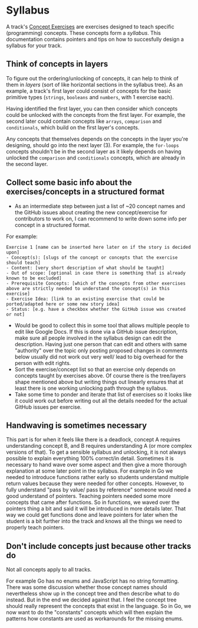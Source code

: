 # Syllabus

A track's [Concept Exercises](/docs/building/tracks/concept-exercises) are exercises designed to teach specific (programming) concepts.
These concepts form a _syllabus_.
This documentation contains pointers and tips on how to succesfully design a syllabus for your track.

## Think of concepts in layers

To figure out the ordering/unlocking of concepts, it can help to think of them in _layers_ (sort of like horizontal sections in the syllabus tree).
As an example, a track's first layer could consist of concepts for the basic primitive types (`strings`, `booleans` and `numbers`, with 1 exercise each).

Having identified the first layer, you can then consider which concepts could be unlocked with the concepts from the first layer.
For example, the second later could contain concepts like `arrays`, `comparison` and `conditionals`, which build on the first layer's concepts.

Any concepts that themselves depends on the concepts in the layer you're designing, should go into the next layer (3).
For example, the `for-loops` concepts shouldn't be in the second layer as it likely depends on having unlocked the `comparison` and `conditionals` concepts, which are already in the second layer.

## Collect some basic info about the exercises/concepts in a structured format

- As an intermediate step between just a list of ~20 concept names and the GitHub issues about creating the new concept/exercise for contributors to work on, I can recommend to write down some info per concept in a structured format.

For example:

```
Exercise 1 [name can be inserted here later on if the story is decided upon]
- Concept(s): [slugs of the concept or concepts that the exercise should teach]
- Content: [very short description of what should be taught]
- Out of scope: [optional in case there is something that is already known to be excluded]
- Prerequisite Concepts: [which of the concepts from other exercises above are strictly needed to understand the concept(s) in this exercise]
- Exercise Idea: [link to an existing exercise that could be ported/adapted here or some new story idea]
- Status: [e.g. have a checkbox whether the GitHub issue was created or not]
```

- Would be good to collect this in some tool that allows multiple people to edit like Google Docs.
  If this is done via a GitHub issue description, make sure all people involved in the syllabus design can edit the description.
  Having just one person that can edit and others with same "authority" over the topic only posting proposed changes in comments below usually did not work out very well/ lead to big overhead for the person with edit rights.
- Sort the exercise/concept list so that an exercise only depends on concepts taught by exercises above. Of course there is the tree/layers shape mentioned above but writing things out linearly ensures that at least there is one working unlocking path through the syllabus.
- Take some time to ponder and iterate that list of exercises so it looks like it could work out before writing out all the details needed for the actual GitHub issues per exercise.

## Handwaving is sometimes necessary

This part is for when it feels like there is a deadlock, concept A requires understanding concept B, and B requires understanding A (or more complex versions of that).
To get a sensible syllabus and unlocking, it is not always possible to explain everything 100% correct/in detail.
Sometimes it is necessary to hand wave over some aspect and then give a more thorough explanation at some later point in the syllabus.
For example in Go we needed to introduce functions rather early so students understand multiple return values because they were needed for other concepts.
However, to fully understand "pass by value/ pass by reference" someone would need a good understand of pointers. Teaching pointers needed some more concepts that came after functions.
So in functions, we waved over the pointers thing a bit and said it will be introduced in more details later.
That way we could get functions done and leave pointers for later when the student is a bit further into the track and knows all the things we need to properly teach pointers.

## Don't include concepts just because other tracks do

Not all concepts apply to all tracks.

For example Go has no enums and JavaScript has no string formatting.
There was some discussion whether those concept names should nevertheless show up in the concept tree and then describe what to do instead.
But in the end we decided against that.
I feel the concept tree should really represent the concepts that exist in the language.
So in Go, we now want to do the "constants" concepts which will then explain the patterns how constants are used as workarounds for the missing enums.
